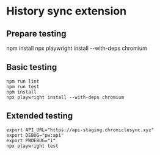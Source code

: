 # History sync extension

## Prepare testing 
npm install
npx playwright install --with-deps chromium

## Basic testing
```
npm run lint
npm run test
npm install
npx playwright install --with-deps chromium
```

## Extended testing
```
export API_URL="https://api-staging.chroniclesync.xyz"
export DEBUG="pw:api"
export PWDEBUG="1"
npx playwright test
```
